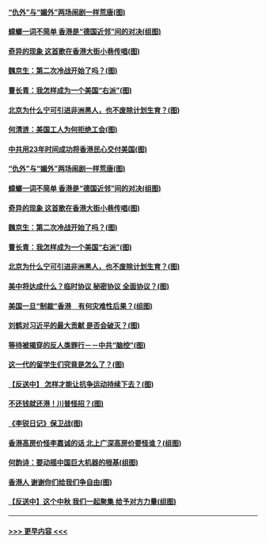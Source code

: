 #### [“仇外”与“媚外”两场闹剧一样荒唐(图)](../pages/p4/907689.md?t=09181644) 
#### [蟑螂一词不简单 香港是“德国近邻”间的对决(组图)](../pages/p4/907618.md?t=09181644) 
#### [奇异的现象 这首歌在香港大街小巷传唱(图)](../pages/p4/907583.md?t=09181644) 
#### [魏京生：第二次冷战开始了吗？(图)](../pages/p4/907581.md?t=09181644) 
#### [曹长青：我怎样成为一个美国“右派”(图)](../pages/p4/907580.md?t=09181644) 
#### [北京为什么宁可引进非洲黑人，也不废除计划生育？(图)](../pages/p4/907577.md?t=09181644) 
#### [何清涟：美国工人为何拒绝工会(图)](../pages/p4/907701.md?t=09181644) 
#### [中共用23年时间成功将香港民心交付美国(图)](../pages/p4/907698.md?t=09181644) 
#### [“仇外”与“媚外”两场闹剧一样荒唐(图)](../pages/p4/907689.md?t=09181644) 
#### [蟑螂一词不简单 香港是“德国近邻”间的对决(组图)](../pages/p4/907618.md?t=09181644) 
#### [奇异的现象 这首歌在香港大街小巷传唱(图)](../pages/p4/907583.md?t=09181644) 
#### [魏京生：第二次冷战开始了吗？(图)](../pages/p4/907581.md?t=09181644) 
#### [曹长青：我怎样成为一个美国“右派”(图)](../pages/p4/907580.md?t=09181644) 
#### [北京为什么宁可引进非洲黑人，也不废除计划生育？(图)](../pages/p4/907577.md?t=09181644) 
#### [美中将达成什么？临时协议 秘密协议 全面协议？(图)](../pages/p4/907576.md?t=09181644) 
#### [美国一旦“制裁”香港　有何灾难性后果？(组图)](../pages/p4/907575.md?t=09181644) 
#### [刘鹤对习近平的最大贡献 是否会破灭？(图)](../pages/p4/907509.md?t=09181644) 
#### [等待被揭穿的反人类罪行－－中共“脑控”(图)](../pages/p4/907167.md?t=09181644) 
#### [这一代的留学生们究竟是怎么了？(图)](../pages/p4/907473.md?t=09181644) 
#### [【反送中】 怎样才能让抗争运动持续下去？(图)](../pages/p4/907466.md?t=09181644) 
#### [不还钱就还港！川普怪招？(图)](../pages/p4/907474.md?t=09181644) 
#### [《李锐日记》保卫战(图)](../pages/p4/907465.md?t=09181644) 
#### [香港高房价怪李嘉诚的话 北上广深高房价要怪谁？(组图)](../pages/p4/907471.md?t=09181644) 
#### [何韵诗：要动摇中国巨大机器的根基(组图)](../pages/p4/907469.md?t=09181644) 
#### [香港人 谢谢你们给我们争自由(图)](../pages/p4/907402.md?t=09181644) 
#### [【反送中】这个中秋 我们一起聚集 给予对方力量(组图)](../pages/p4/907401.md?t=09181644) 

----
#### [ >>> 更早内容 <<< ](../indexes/p4-earlier.md)
